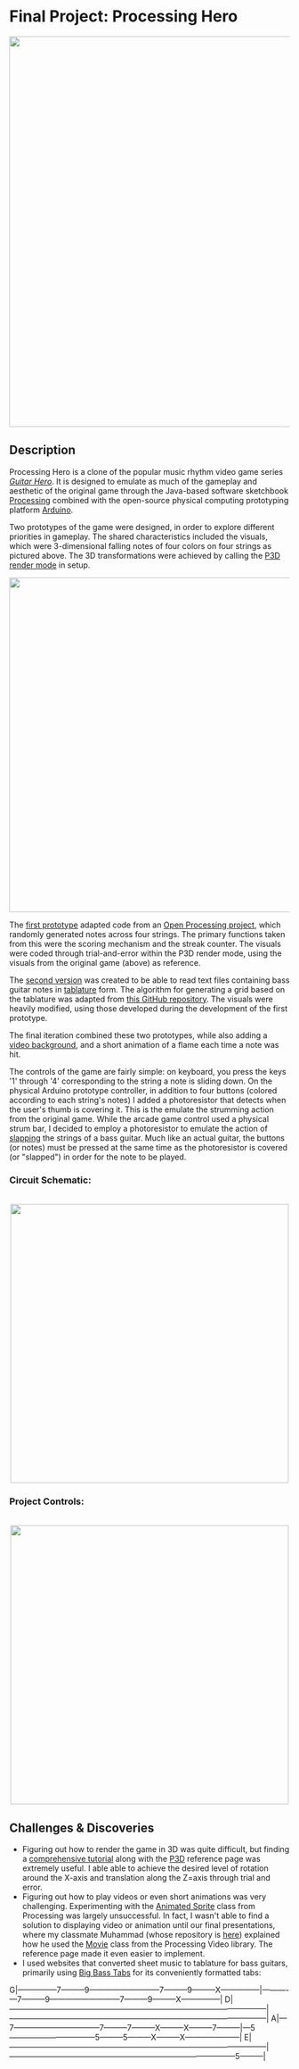 # Final Project: Processing Hero

<p align="center">
  <img width="700" src="https://github.com/mike-leo-k/intro-to-im/blob/master/FinalProject/pictures/screencap.png">
</p>

## Description
Processing Hero is a clone of the popular music rhythm video game series [*Guitar Hero*](https://en.wikipedia.org/wiki/Guitar_Hero). It is designed to emulate as much of the gameplay and aesthetic of the original game through the Java-based software sketchbook [Processing](https://processing.org) combined with the open-source physical computing prototyping platform [Arduino](https://arduino.cc).

Two prototypes of the game were designed, in order to explore different priorities in gameplay. The shared characteristics included the visuals, which were 3-dimensional falling notes of four colors on four strings as pictured above. The 3D transformations were achieved by calling the [P3D render mode](https://processing.org/tutorials/p3d/) in setup.

<p align="center">
  <img width="600" src="https://ip.trueachievements.com/remote/download.xbox.com/content/images/66acd000-77fe-1000-9115-d802415607f7/1033/screenlg13.jpg">
</p>

The [first prototype](https://github.com/mike-leo-k/intro-to-im/blob/master/FinalProject/random_streak_hero.pde) adapted code from an [Open Processing project](https://www.openprocessing.org/sketch/218416/), which randomly generated notes across four strings. The primary functions taken from this were the scoring mechanism and the streak counter. The visuals were coded through trial-and-error within the P3D render mode, using the visuals from the original game (above) as reference.

The [second version](https://github.com/mike-leo-k/intro-to-im/blob/master/FinalProject/tab_reading_hero.pde) was created to be able to read text files containing bass guitar notes in [tablature](https://en.wikipedia.org/wiki/Tablature) form. The algorithm for generating a grid based on the tablature was adapted from [this GitHub repository](https://github.com/Introscopia/OurGuitarHero/tree/Introscopia's_take). The visuals were heavily modified, using those developed during the development of the first prototype.

The final iteration combined these two prototypes, while also adding a [video background](https://www.youtube.com/watch?v=DJ8wEDEYkZI), and a short animation of a flame each time a note was hit.

The controls of the game are fairly simple: on keyboard, you press the keys '1' through '4' corresponding to the string a note is sliding down. On the physical Arduino prototype controller, in addition to four buttons (colored according to each string's notes) I added a photoresistor that detects when the user's thumb is covering it. This is the emulate the strumming action from the original game. While the arcade game control used a physical strum bar, I decided to employ a photoresistor to emulate the action of [slapping](https://en.wikipedia.org/wiki/Slapping_(music)) the strings of a bass guitar. Much like an actual guitar, the buttons (or notes) must be pressed at the same time as the photoresistor is covered (or "slapped") in order for the note to be played. 

### Circuit Schematic:

<p align="center">
  <br>
  <img width="500" src="https://github.com/mike-leo-k/intro-to-im/blob/master/FinalProject/pictures/circuit_schem.png">
</p>

### Project Controls:

<p align="center">
  <br>
  <img width="500" src="https://github.com/mike-leo-k/intro-to-im/blob/master/FinalProject/pictures/controls.jpg">
</p>

## Challenges & Discoveries
* Figuring out how to render the game in 3D was quite difficult, but finding a [comprehensive tutorial](https://medium.com/@behreajj/3d-transformations-in-processing-de11acdd1fbc) along with the [P3D](https://processing.org/tutorials/p3d/) reference page was extremely useful. I able able to achieve the desired level of rotation around the X-axis and translation along the Z=axis through trial and error.
* Figuring out how to play videos or even short animations was very challenging. Experimenting with the [Animated Sprite](https://processing.org/examples/animatedsprite.html) class from Processing was largely unsuccessful. In fact, I wasn't able to find a solution to displaying video or animation until our final presentations, where my classmate Muhammad (whose repository is [here](https://github.com/MuhammadBinNauman/Intro-to-IM)) explained how he used the [Movie](https://processing.org/reference/libraries/video/Movie.html) class from the Processing Video library. The reference page made it even easier to implement.
* I used websites that converted sheet music to tablature for bass guitars, primarily using [Big Bass Tabs](https://www.bigbasstabs.com/) for its conveniently formatted tabs:

G|—————7———9—————————7———9———X—————|———-—7———9—————————7———9———X—————|
D|—————————————————————————————————|—————————————————————————————————|
A|—7———————————7———7———X———X———7———|—5———————————5———5———X———X———————|
E|—————————————————————————————————|—————————————————————————————5———|
